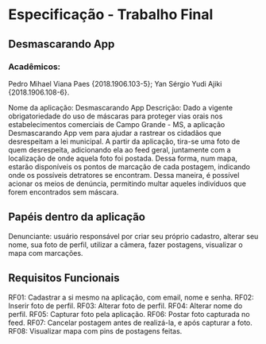 # Especificação - Trabalho Final
## Desmascarando App

### Acadêmicos:
Pedro Mihael Viana Paes {2018.1906.103-5};
Yan Sérgio Yudi Ajiki {2018.1906.108-6}.

Nome da aplicação: Desmascarando App
Descrição: Dado a vigente obrigatoriedade do uso de máscaras para proteger vias orais nos estabelecimentos comerciais de Campo Grande - MS, a aplicação Desmascarando App vem para ajudar a rastrear os cidadãos que desrespeitam a lei municipal. A partir da aplicação, tira-se uma foto de quem desrespeita, adicionando ela ao feed geral, juntamente com a localização de onde aquela foto foi postada. Dessa forma, num mapa, estarão disponíveis os pontos de marcação de cada postagem, indicando onde os possíveis detratores se encontram. Dessa maneira, é possível acionar os meios de denúncia, permitindo multar aqueles indivíduos que forem encontrados sem máscara.

## Papéis dentro da aplicação
Denunciante: usuário responsável por criar seu próprio cadastro, alterar seu nome, sua foto de perfil, utilizar a câmera, fazer postagens, visualizar o mapa com marcações.

## Requisitos Funcionais

RF01: Cadastrar a si mesmo na aplicação, com email, nome e senha.
RF02: Inserir foto de perfil.
RF03: Alterar foto de perfil.
RF04: Alterar nome do perfil.
RF05: Capturar foto pela aplicação.
RF06: Postar foto capturada no feed.
RF07: Cancelar postagem antes de realizá-la, e após capturar a foto.
RF08: Visualizar mapa com pins de postagens feitas.


